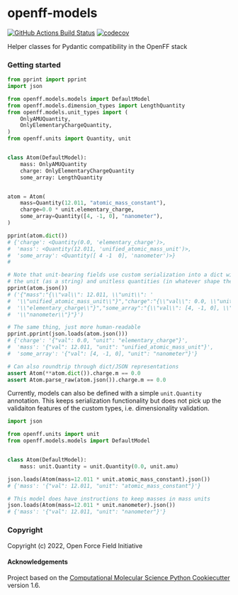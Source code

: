 openff-models
==============================
[//]: # (Badges)
[![GitHub Actions Build Status](https://github.com/openforcefield/openff-models/workflows/ci/badge.svg)](https://github.com/openforcefield/openff-models/actions?query=workflow%3Aci)
[![codecov](https://codecov.io/gh/openforcefield/openff-models/branch/main/graph/badge.svg)](https://codecov.io/gh/openforcefield/openff-models/branch/main)


Helper classes for Pydantic compatibility in the OpenFF stack

### Getting started

```python
from pprint import pprint
import json

from openff.models.models import DefaultModel
from openff.models.dimension_types import LengthQuantity
from openff.models.unit_types import (
    OnlyAMUQuantity,
    OnlyElementaryChargeQuantity,
)
from openff.units import Quantity, unit


class Atom(DefaultModel):
    mass: OnlyAMUQuantity
    charge: OnlyElementaryChargeQuantity
    some_array: LengthQuantity


atom = Atom(
    mass=Quantity(12.011, "atomic_mass_constant"),
    charge=0.0 * unit.elementary_charge,
    some_array=Quantity([4, -1, 0], "nanometer"),
)

pprint(atom.dict())
# {'charge': <Quantity(0.0, 'elementary_charge')>,
#  'mass': <Quantity(12.011, 'unified_atomic_mass_unit')>,
#  'some_array': <Quantity([ 4 -1  0], 'nanometer')>}
# 

# Note that unit-bearing fields use custom serialization into a dict with separate key-val pairs for
# the unit (as a string) and unitless quantities (in whatever shape the data is)
pprint(atom.json())
# ('{"mass":"{\\"val\\": 12.011, \\"unit\\": '
#  '\\"unified_atomic_mass_unit\\"}","charge":"{\\"val\\": 0.0, \\"unit\\": '
#  '\\"elementary_charge\\"}","some_array":"{\\"val\\": [4, -1, 0], \\"unit\\": '
#  '\\"nanometer\\"}"}')

# The same thing, just more human-readable
pprint.pprint(json.loads(atom.json()))
# {'charge': '{"val": 0.0, "unit": "elementary_charge"}',
#  'mass': '{"val": 12.011, "unit": "unified_atomic_mass_unit"}',
#  'some_array': '{"val": [4, -1, 0], "unit": "nanometer"}'}

# Can also roundtrip through dict/JSON representations
assert Atom(**atom.dict()).charge.m == 0.0
assert Atom.parse_raw(atom.json()).charge.m == 0.0
```

Currently, models can also be defined with a simple `unit.Quantity` annotation. This keeps serialization functionality but does not pick up the validaiton features of the custom types, i.e. dimensionality validation.

```python
import json

from openff.units import unit
from openff.models.models import DefaultModel


class Atom(DefaultModel):
    mass: unit.Quantity = unit.Quantity(0.0, unit.amu)

json.loads(Atom(mass=12.011 * unit.atomic_mass_constant).json())
# {'mass': '{"val": 12.011, "unit": "atomic_mass_constant"}'}

# This model does have instructions to keep masses in mass units
json.loads(Atom(mass=12.011 * unit.nanometer).json())
# {'mass': '{"val": 12.011, "unit": "nanometer"}'}
```

### Copyright

Copyright (c) 2022, Open Force Field Initiative


#### Acknowledgements

Project based on the
[Computational Molecular Science Python Cookiecutter](https://github.com/molssi/cookiecutter-cms) version 1.6.

